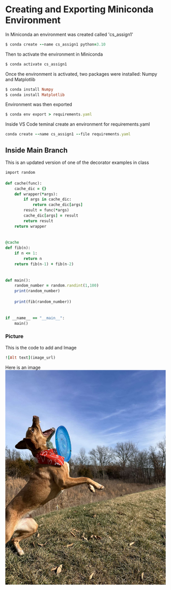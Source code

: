 # Creating and Exporting Miniconda Environment

In Miniconda an environment was created called 'cs_assign1'
```ruby
$ conda create --name cs_assign1 python=3.10
```


Then to activate the environment in Miniconda
```ruby
$ conda activate cs_assign1
```


Once the environment is activated, two packages were installed: Numpy and Matplotlib
```ruby
$ conda install Numpy
$ conda install Matplotlib
```


Environment was then exported
```ruby
$ conda env export > requirements.yaml
```


Inside VS Code teminal create an environment for requirements.yaml
```ruby
conda create --name cs_assign1 --file requirements.yaml
```



## Inside Main Branch

This is an updated version of one of the decorator examples in class
```ruby
import random

def cache(func):
    cache_dic = {}
    def wrapper(*args):
        if args in cache_dic:
            return cache_dic[args]
        result = func(*args)
        cache_dic[args] = result
        return result
    return wrapper


@cache
def fib(n):
    if n <= 1:
        return n
    return fib(n-1) + fib(n-2)


def main():
    random_number = random.randint(1,100)
    print(random_number)

    print(fib(random_number))


if __name__ == "__main__":
    main()
```


### Picture

This is the code to add and Image
```ruby
![Alt text](image_url)
```

Here is an image
![This is Ducky my dog](Ducky.jpg)